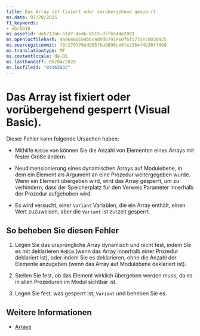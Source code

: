```yaml
---
title: Das Array ist fixiert oder vorübergehend gesperrt
ms.date: 07/20/2015
f1_keywords:
- vbrID10
ms.assetid: de6713a6-51d7-4edb-8515-d5fb544e2091
ms.openlocfilehash: 4a86460104b6c4d9d6791e60f6f377cec0030425
ms.sourcegitcommit: f8c270376ed905f6a8896ce0fe25b4f4b38ff498
ms.translationtype: MT
ms.contentlocale: de-DE
ms.lasthandoff: 06/04/2020
ms.locfileid: "84363032"
---
```

# <a name="this-array-is-fixed-or-temporarily-locked-visual-basic"></a>Das Array ist fixiert oder vorübergehend gesperrt (Visual Basic).
Dieser Fehler kann folgende Ursachen haben:  
  
- Mithilfe `ReDim` von können Sie die Anzahl von Elementen eines Arrays mit fester Größe ändern.  
  
- Neudimensionierung eines dynamischen Arrays auf Modulebene, in dem ein Element als Argument an eine Prozedur weitergegeben wurde. Wenn ein Element übergeben wird, wird das Array gesperrt, um zu verhindern, dass der Speicherplatz für den Verweis Parameter innerhalb der Prozedur aufgehoben wird.  
  
- Es wird versucht, einer `Variant` Variablen, die ein Array enthält, einen Wert zuzuweisen, aber die `Variant` ist zurzeit gesperrt.  
  
## <a name="to-correct-this-error"></a>So beheben Sie diesen Fehler  
  
1. Legen Sie das ursprüngliche Array dynamisch und nicht fest, indem Sie es mit deklarieren `ReDim` (wenn das Array innerhalb einer Prozedur deklariert ist), oder indem Sie es deklarieren, ohne die Anzahl der Elemente anzugeben (wenn das Array auf Modulebene deklariert ist).  
  
2. Stellen Sie fest, ob das Element wirklich übergeben werden muss, da es in allen Prozeduren im Modul sichtbar ist.  
  
3. Legen Sie fest, was gesperrt ist, `Variant` und beheben Sie es.  
  
## <a name="see-also"></a>Weitere Informationen

- [Arrays](../../programming-guide/language-features/arrays/index.md)
